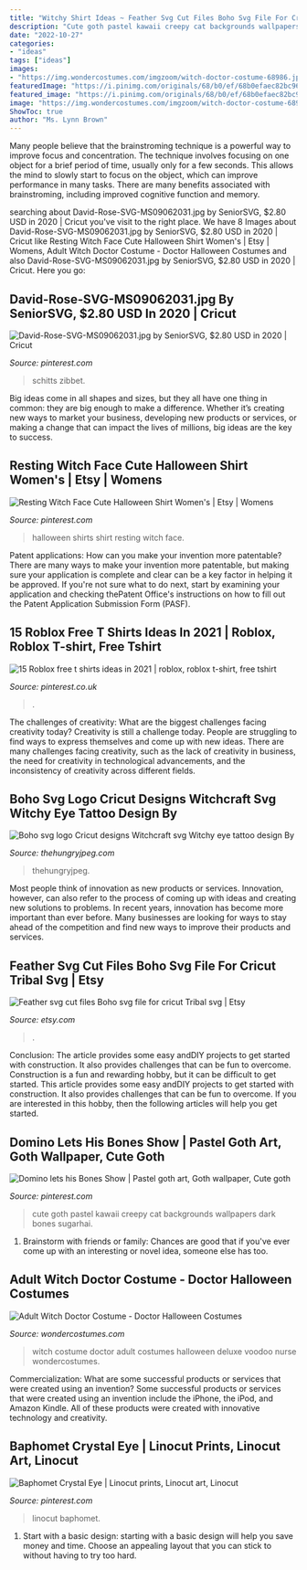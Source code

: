 ```yaml
---
title: "Witchy Shirt Ideas ~ Feather Svg Cut Files Boho Svg File For Cricut Tribal Svg"
description: "Cute goth pastel kawaii creepy cat backgrounds wallpapers dark bones sugarhai"
date: "2022-10-27"
categories:
- "ideas"
tags: ["ideas"]
images:
- "https://img.wondercostumes.com/imgzoom/witch-doctor-costume-68986.jpg"
featuredImage: "https://i.pinimg.com/originals/68/b0/ef/68b0efaec82bc968f2998c4967db9945.jpg"
featured_image: "https://i.pinimg.com/originals/68/b0/ef/68b0efaec82bc968f2998c4967db9945.jpg"
image: "https://img.wondercostumes.com/imgzoom/witch-doctor-costume-68986.jpg"
ShowToc: true
author: "Ms. Lynn Brown"
---
```



Many people believe that the brainstroming technique is a powerful way to improve focus and concentration. The technique involves focusing on one object for a brief period of time, usually only for a few seconds. This allows the mind to slowly start to focus on the object, which can improve performance in many tasks. There are many benefits associated with brainstroming, including improved cognitive function and memory.

	

		
searching about David-Rose-SVG-MS09062031.jpg by SeniorSVG, $2.80 USD in 2020 | Cricut you've visit to the right place. We have 8 Images about David-Rose-SVG-MS09062031.jpg by SeniorSVG, $2.80 USD in 2020 | Cricut like Resting Witch Face Cute Halloween Shirt Women&#039;s | Etsy | Womens, Adult Witch Doctor Costume - Doctor Halloween Costumes and also David-Rose-SVG-MS09062031.jpg by SeniorSVG, $2.80 USD in 2020 | Cricut. Here you go:
		
    
## David-Rose-SVG-MS09062031.jpg By SeniorSVG, $2.80 USD In 2020 | Cricut

<img loading=lazy src="https://i.pinimg.com/originals/68/b0/ef/68b0efaec82bc968f2998c4967db9945.jpg" onerror="this.onerror=null;this.src='https://tse1.mm.bing.net/th?id=OIP.VMGiNaGFe51gBsvmZ0vmcAHaHa&amp;pid=15.1';" alt="David-Rose-SVG-MS09062031.jpg by SeniorSVG, $2.80 USD in 2020 | Cricut">

_Source: pinterest.com_

>schitts zibbet. 

	

Big ideas come in all shapes and sizes, but they all have one thing in common: they are big enough to make a difference. Whether it’s creating new ways to market your business, developing new products or services, or making a change that can impact the lives of millions, big ideas are the key to success.

    
## Resting Witch Face Cute Halloween Shirt Women&#039;s | Etsy | Womens

<img loading=lazy src="https://i.pinimg.com/736x/98/f1/98/98f198646e1cb13a59e86b3d33b02f62.jpg" onerror="this.onerror=null;this.src='https://tse3.mm.bing.net/th?id=OIP.dgRB5gwB4M4Tn6-_tTXutgHaHa&amp;pid=15.1';" alt="Resting Witch Face Cute Halloween Shirt Women&#039;s | Etsy | Womens">

_Source: pinterest.com_

>halloween shirts shirt resting witch face. 

	

Patent applications: How can you make your invention more patentable?
There are many ways to make your invention more patentable, but making sure your application is complete and clear can be a key factor in helping it be approved. If you're not sure what to do next, start by examining your application and checking thePatent Office's instructions on how to fill out the Patent Application Submission Form (PASF).

    
## 15 Roblox Free T Shirts Ideas In 2021 | Roblox, Roblox T-shirt, Free Tshirt

<img loading=lazy src="https://i.pinimg.com/236x/0a/14/39/0a1439341c3f9aff2d69049dff1af037.jpg" onerror="this.onerror=null;this.src='https://tse1.mm.bing.net/th?id=OIP.g6WJBvtC-rsa0pa_u7OHzQAAAA&amp;pid=15.1';" alt="15 Roblox free t shirts ideas in 2021 | roblox, roblox t-shirt, free tshirt">

_Source: pinterest.co.uk_

>. 

	

The challenges of creativity: What are the biggest challenges facing creativity today?
Creativity is still a challenge today. People are struggling to find ways to express themselves and come up with new ideas. There are many challenges facing creativity, such as the lack of creativity in business, the need for creativity in technological advancements, and the inconsistency of creativity across different fields.

    
## Boho Svg Logo Cricut Designs Witchcraft Svg Witchy Eye Tattoo Design By

<img loading=lazy src="https://media1.thehungryjpeg.com/thumbs2/800_3826232_g10wsebvgahebjx59p5if49surkv8ijqdpo108b1_boho-svg-logo-cricut-designs-witchcraft-svg-witchy-eye-tattoo-design.jpg" onerror="this.onerror=null;this.src='https://tse4.mm.bing.net/th?id=OIP.YSvHofdK2iMg3lntu4dVhwHaE7&amp;pid=15.1';" alt="Boho svg logo Cricut designs Witchcraft svg Witchy eye tattoo design By">

_Source: thehungryjpeg.com_

>thehungryjpeg. 

	

Most people think of innovation as new products or services. Innovation, however, can also refer to the process of coming up with ideas and creating new solutions to problems. In recent years, innovation has become more important than ever before. Many businesses are looking for ways to stay ahead of the competition and find new ways to improve their products and services.

    
## Feather Svg Cut Files Boho Svg File For Cricut Tribal Svg | Etsy

<img loading=lazy src="https://i.etsystatic.com/18476519/r/il/04202a/2499760486/il_794xN.2499760486_f4zf.jpg" onerror="this.onerror=null;this.src='https://tse3.mm.bing.net/th?id=OIP.6TpQJ_YikcF3t2ZmuUNDjQHaF4&amp;pid=15.1';" alt="Feather svg cut files Boho svg file for cricut Tribal svg | Etsy">

_Source: etsy.com_

>. 

	

Conclusion: The article provides some easy andDIY projects to get started with construction. It also provides challenges that can be fun to overcome.
Construction is a fun and rewarding hobby, but it can be difficult to get started. This article provides some easy andDIY projects to get started with construction. It also provides challenges that can be fun to overcome. If you are interested in this hobby, then the following articles will help you get started.

    
## Domino Lets His Bones Show | Pastel Goth Art, Goth Wallpaper, Cute Goth

<img loading=lazy src="https://i.pinimg.com/736x/fa/68/d8/fa68d8d64d894a8896cf9b300d3a696b.jpg" onerror="this.onerror=null;this.src='https://tse1.mm.bing.net/th?id=OIP.MPi7u1x2fGGX3KRAfxEJVAHaJi&amp;pid=15.1';" alt="Domino lets his Bones Show | Pastel goth art, Goth wallpaper, Cute goth">

_Source: pinterest.com_

>cute goth pastel kawaii creepy cat backgrounds wallpapers dark bones sugarhai. 

	

1. Brainstorm with friends or family: Chances are good that if you've ever come up with an interesting or novel idea, someone else has too.

    
## Adult Witch Doctor Costume - Doctor Halloween Costumes

<img loading=lazy src="https://img.wondercostumes.com/imgzoom/witch-doctor-costume-68986.jpg" onerror="this.onerror=null;this.src='https://tse2.mm.bing.net/th?id=OIP.F3GY1AdCpy_Sy4vQ8AKG9QHaI4&amp;pid=15.1';" alt="Adult Witch Doctor Costume - Doctor Halloween Costumes">

_Source: wondercostumes.com_

>witch costume doctor adult costumes halloween deluxe voodoo nurse wondercostumes. 

	

Commercialization: What are some successful products or services that were created using an invention?
Some successful products or services that were created using an invention include the iPhone, the iPod, and Amazon Kindle. All of these products were created with innovative technology and creativity.

    
## Baphomet Crystal Eye | Linocut Prints, Linocut Art, Linocut

<img loading=lazy src="https://i.pinimg.com/736x/2c/c7/c0/2cc7c0f2ac2c9a66ab9102168ab60b4d.jpg" onerror="this.onerror=null;this.src='https://tse1.mm.bing.net/th?id=OIP.DMXsIdVQ5fZI2swwGB36MgHaJ3&amp;pid=15.1';" alt="Baphomet Crystal Eye | Linocut prints, Linocut art, Linocut">

_Source: pinterest.com_

>linocut baphomet. 

	

1. Start with a basic design: starting with a basic design will help you save money and time. Choose an appealing layout that you can stick to without having to try too hard.

